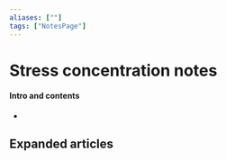 ```yaml
---
aliases: [""]
tags: ["NotesPage"]
---
```


# Stress concentration notes

#### Intro and contents
- 


## Expanded articles
